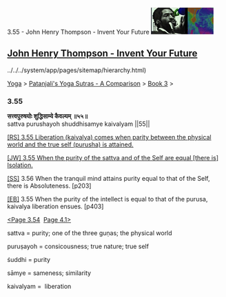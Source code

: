 3.55 - John Henry Thompson - Invent Your Future [![John Henry Thompson - Invent Your Future](../../../_/rsrc/1329567069254/config/customLogo.gif-revision=6.png)](../../../index.html)

[John Henry Thompson - Invent Your Future](../../../index.html)
---------------------------------------------------------------

../../../system/app/pages/sitemap/hierarchy.html)
    

[Yoga](../../../yoga.html)‎ > ‎[Patanjali's Yoga Sutras - A Comparison](../../patanjani.html)‎ > ‎[Book 3](../book-3.html)‎ > ‎

### 3.55

**सत्त्वपुरुषयोः शुद्धिसाम्ये कैवल्यम् ॥५५॥**  
sattva purushayoh shuddhisamye kaivalyam ||55||  
  

[\[RS\] 3.55 Liberation (kaivalya) comes when parity between the physical world and the true self (purusha) is attained.](http://www.ashtangayoga.info/source-texts/yoga-sutra-patanjali/chapter-3/item/sattva-purushayoh-shuddhisamye-kaivalyam/)  

[\[JW\] 3.55 When the purity of the sattva and of the Self are equal \[there is\] Isolation.](http://books.google.com/books?id=YzFImjtOxUwC&pg=PA295&ci=69%2C591%2C762%2C54&source=bookclip)  
  
[\[SS\]](http://www.amazon.com/Yoga-Sutras-Patanjali-Commentary-Satchidananda/dp/0932040381) 3.56 When the tranquil mind attains purity equal to that of the Self, there is Absoluteness. \[p203\]  
  
[\[EB\]](http://www.amazon.com/Yoga-Sutras-Patanjali-Translation-Commentary/dp/0865477361/ref=sr_1_1?ie=UTF8&s=books&qid=1250508322&sr=1-1) 3.55 When the purity of the intellect is equal to that of the purusa, kaivalya liberation ensues. \[p403\]  
  
  
[<Page 3.54](354.html)  [Page 4.1>](../book-4/41.html)  

sattva = purity; one of the three guṇas; the physical world  
  
puruṣayoh = consicousness; true nature; true self  
  
śuddhi = purity  
  
sāmye = sameness; similarity  
  
kaivalyam =  liberation

